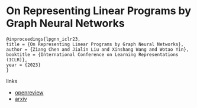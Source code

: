 # On Representing Linear Programs by Graph Neural Networks

```
@inproceedings{lpgnn_iclr23,
title = {On Representing Linear Programs by Graph Neural Networks},
author = {Ziang Chen and Jialin Liu and Xinshang Wang and Wotao Yin},
booktitle = {International Conference on Learning Representations (ICLR)},
year = {2023}
}
```

links
- [openreview](https://openreview.net/forum?id=cP2QVK-uygd)
- [arxiv](https://arxiv.org/abs/2209.12288)
